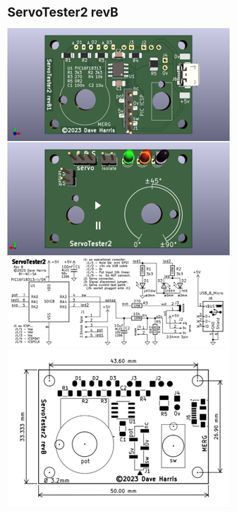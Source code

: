 # ServoTester2 revB

![revB](ServoTester2_revB1_PCB_front.png "revB front")
![revB](ServoTester2_revB1_PCB_back.png "revB back")
![revB](revB%20schematic.png "revB schematic")
![revB](revB_PCB_outline..png "PCB outline")
